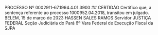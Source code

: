 PROCESSO Nº 0002911-67.1994.4.01.3900 ## CERTIDÃO Certifico que, a sentença referente ao processo 1000952.04.2018, transitou em julgado. BELEM, 15 de março de 2023 HASSEN SALES RAMOS Servidor JUSTIÇA FEDERAL Seção Judiciária do Pará 6º Vara Federal de Execução Fiscal da SJPA


